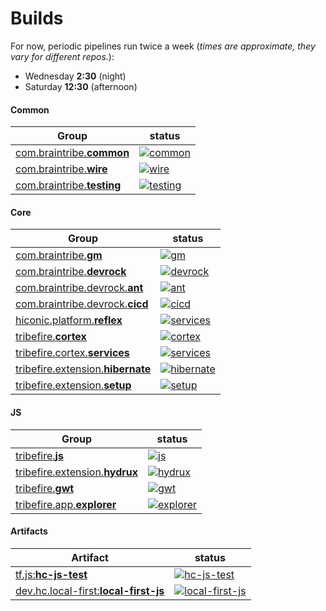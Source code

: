 # Builds

For now, periodic pipelines run twice a week (_times are approximate, they vary for different repos._):
* Wednesday **2:30** (night)
* Saturday **12:30** (afternoon)

#### Common
Group | status
-|-
[com.braintribe.**common**](https://github.com/hiconic-os/com.braintribe.common) | [![common](https://github.com/hiconic-os/com.braintribe.common/actions/workflows/periodic.yaml/badge.svg)](https://github.com/hiconic-os/com.braintribe.common/actions/workflows/periodic.yaml)
[com.braintribe.**wire**](https://github.com/hiconic-os/com.braintribe.wire) | [![wire](https://github.com/hiconic-os/com.braintribe.wire/actions/workflows/periodic.yaml/badge.svg)](https://github.com/hiconic-os/com.braintribe.wire/actions/workflows/periodic.yaml)
[com.braintribe.**testing**](https://github.com/hiconic-os/com.braintribe.testing) | [![testing](https://github.com/hiconic-os/com.braintribe.testing/actions/workflows/periodic.yaml/badge.svg)](https://github.com/hiconic-os/com.braintribe.testing/actions/workflows/periodic.yaml)


#### Core
Group | status
-|-
[com.braintribe.**gm**](https://github.com/hiconic-os/com.braintribe.gm) | [![gm](https://github.com/hiconic-os/com.braintribe.gm/actions/workflows/periodic.yaml/badge.svg)](https://github.com/hiconic-os/com.braintribe.gm/actions/workflows/periodic.yaml)
[com.braintribe.**devrock**](https://github.com/hiconic-os/com.braintribe.devrock) | [![devrock](https://github.com/hiconic-os/com.braintribe.devrock/actions/workflows/periodic.yaml/badge.svg)](https://github.com/hiconic-os/com.braintribe.devrock/actions/workflows/periodic.yaml)
[com.braintribe.devrock.**ant**](https://github.com/hiconic-os/com.braintribe.devrock.ant) | [![ant](https://github.com/hiconic-os/com.braintribe.devrock.ant/actions/workflows/periodic.yaml/badge.svg)](https://github.com/hiconic-os/com.braintribe.devrock.ant/actions/workflows/periodic.yaml)
[com.braintribe.devrock.**cicd**](https://github.com/hiconic-os/com.braintribe.devrock.cicd) | [![cicd](https://github.com/hiconic-os/com.braintribe.devrock.cicd/actions/workflows/periodic.yaml/badge.svg)](https://github.com/hiconic-os/com.braintribe.devrock.cicd/actions/workflows/periodic.yaml)
[hiconic.platform.**reflex**](https://github.com/hiconic-os/hiconic.platform.reflex) | [![services](https://github.com/hiconic-os/hiconic.platform.reflex/actions/workflows/periodic.yaml/badge.svg)](https://github.com/hiconic-os/tribefire.cortex.services/actions/workflows/periodic.yaml)
[tribefire.**cortex**](https://github.com/hiconic-os/tribefire.cortex) | [![cortex](https://github.com/hiconic-os/tribefire.cortex/actions/workflows/periodic.yaml/badge.svg)](https://github.com/hiconic-os/tribefire.cortex/actions/workflows/periodic.yaml)
[tribefire.cortex.**services**](https://github.com/hiconic-os/tribefire.cortex.services) | [![services](https://github.com/hiconic-os/tribefire.cortex.services/actions/workflows/periodic.yaml/badge.svg)](https://github.com/hiconic-os/tribefire.cortex.services/actions/workflows/periodic.yaml)
[tribefire.extension.**hibernate**](https://github.com/hiconic-os/tribefire.extension.hibernate) | [![hibernate](https://github.com/hiconic-os/tribefire.extension.hibernate/actions/workflows/periodic.yaml/badge.svg)](https://github.com/hiconic-os/tribefire.extension.hibernate/actions/workflows/periodic.yaml)
[tribefire.extension.**setup**](https://github.com/hiconic-os/tribefire.extension.setup) | [![setup](https://github.com/hiconic-os/tribefire.extension.setup/actions/workflows/periodic.yaml/badge.svg)](https://github.com/hiconic-os/tribefire.extension.setup/actions/workflows/periodic.yaml)

#### JS
Group | status
-|-
[tribefire.**js**](https://github.com/hiconic-os/tribefire.js) | [![js](https://github.com/hiconic-os/tribefire.js/actions/workflows/periodic.yaml/badge.svg)](https://github.com/hiconic-os/tribefire.js/actions/workflows/periodic.yaml)
[tribefire.extension.**hydrux**](https://github.com/hiconic-os/tribefire.extension.hydrux) | [![hydrux](https://github.com/hiconic-os/tribefire.extension.hydrux/actions/workflows/periodic.yaml/badge.svg)](https://github.com/hiconic-os/tribefire.extension.hydrux/actions/workflows/periodic.yaml)
[tribefire.**gwt**](https://github.com/hiconic-os/tribefire.gwt) | [![gwt](https://github.com/hiconic-os/tribefire.gwt/actions/workflows/periodic.yaml/badge.svg)](https://github.com/hiconic-os/tribefire.gwt/actions/workflows/periodic.yaml)
[tribefire.app.**explorer**](https://github.com/hiconic-os/tribefire.app.explorer) | [![explorer](https://github.com/hiconic-os/tribefire.app.explorer/actions/workflows/periodic.yaml/badge.svg)](https://github.com/hiconic-os/tribefire.app.explorer/actions/workflows/periodic.yaml)

#### Artifacts

Artifact | status
-|-
[tf.js:**hc-js-test**](https://github.com/hiconic-os/tribefire.js/tree/main/hc-js-test) | [![hc-js-test](https://github.com/hiconic-os/tribefire.js/actions/workflows/periodic-hc-js.yaml/badge.svg)](https://github.com/hiconic-os/tribefire.js/actions/workflows/periodic-hc-js.yaml)
[dev.hc.local-first:**local-first-js**](https://github.com/hiconic-os/dev.hiconic.local-first/tree/main/local-first-js) | [![local-first-js](https://github.com/hiconic-os/dev.hiconic.local-first/actions/workflows/periodic-local-first.yaml/badge.svg)](https://github.com/hiconic-os/dev.hiconic.local-first/actions/workflows/periodic-local-first.yaml)

